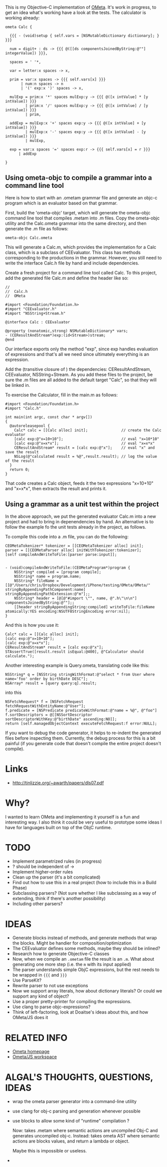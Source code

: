 This is my Objective-C implementation of
[OMeta](http://www.tinlizzie.org/ometa-js/). It's work in progress, to
get an idea what's working have a look at the tests. The calculator is
working already:

    ometa Calc {
    
      {{{ - (void)setup { self.vars = [NSMutableDictionary dictionary]; }
    }}}
    
      num = digit+ : ds -> {{{ @([[ds componentsJoinedByString:@""]
    integerValue]) }}},
    
      spaces = ' '*,
    
      var = letter:x spaces -> x,
    
      prim = var:x spaces -> {{{ self.vars[x] }}}
           | num:n spaces -> n
           | '(' exp:x ')' spaces -> x,
    
      mulExp = prim:x '*' spaces mulExp:y -> {{{ @([x intValue] * [y
    intValue]) }}}
             | prim:x '/' spaces mulExp:y -> {{{ @([x intValue] / [y
    intValue]) }}}
             | prim,
    
      addExp = mulExp:x '+' spaces exp:y -> {{{ @([x intValue] + [y
    intValue]) }}}
             | mulExp:x '-' spaces exp:y -> {{{ @([x intValue] - [y
    intValue]) }}}
             | mulExp,
    
      exp = var:x spaces '=' spaces exp:r -> {{{ self.vars[x] = r }}}
          | addExp
    
    }

## Using ometa-objc to compile a grammar into a command line tool

Here is how to start with an .ometam grammar file and generate an
objc-c program which is an evaluator based on that grammar.

First, build the 'ometa-objc' target, which will generate the
ometa-objc command line tool that compiles .metam into .m files. Copy
the ometa-objc utility and the Calc.ometa grammar into the same
directory, and then generate the .m file as follows:

    ometa-objc Calc.ometa

This will generate a Calc.m, which provides the implementation for a
Calc class, which is a subclass of CEEvaluator. This class has methods
corresponding to the productions in the grammar. However, you still
need to write the interface Calc.h file by hand and include
dependencies.

Create a fresh project for a command line tool called Calc. To this
project, add the generated file Calc.m and define the header like so:

    //
    //  Calc.h
    //  OMeta
    
    #import <Foundation/Foundation.h>
    #import "CEEvaluator.h"
    #import "NSString+Stream.h"
    
    @interface Calc : CEEvaluator
    
    @property (nonatomic,strong) NSMutableDictionary* vars;
    - (CEResultAndStream*)exp:(id<Stream>)stream;
    @end
    
Our interface exports only the method "exp", since exp handles
evaluation of expressions and that's all we need since ultimately
everything is an expression.

Add the (transitive closure of ) the dependencies: CEResultAndStream,
CEEvaluator, NSString+Stream. As you add these files to the project,
be sure the .m files are all added to the default target "Calc", so
that they will be linked in.

To exercise the Calculator, fill in the main.m as follows:

    #import <Foundation/Foundation.h>
    #import "Calc.h"
    
    int main(int argc, const char * argv[])
    {
      @autoreleasepool {
        Calc* calc = [[Calc alloc] init];               // create the Calc evaluator
        [calc exp:@"x=10+10"];                          // eval "x=10*10"
        [calc exp:@"x=x*x"];                            // eval "x=x*x"
        CEResultAndStream* result = [calc exp:@"x"];    // eval "x" and save the result
        NSLog(@"calculated result = %@",result.result); // log the value of the result
      }
      return 0;
    }

That code creates a Calc object, feeds it the two expressions
"x=10+10" and "x=x*x", then extracts the result and prints it.

## Using a grammar as a unit test within the project

In the above approach, we put the generated evaluator Calc.m into
a new project and had to bring in depenendencies by hand. An alternative is
to follow the example fo the unit tests already in the project, as follows.

To compile this code into a .m file, you can do the following:
 
    CEOMetaTokenizer* tokenizer = [[CEOMetaTokenizer alloc] init];
    parser = [[CEOMetaParser alloc] initWithTokenizer:tokenizer];
    [self compileAndWriteToFile:[parser parse:input]];

 
    - (void)compileAndWriteToFile:(CEOMetaProgram*)program {
        NSString* compiled = [program compile];
        NSString* name = program.name;
        NSString* fileName = [[@"/Users/chris/Dropbox/Development/iPhone/testing/OMeta/OMeta/" stringByAppendingPathComponent:name] stringByAppendingPathExtension:@"m"];;
        NSString* header = [@[@"#import \"", name, @".h\"\n\n"] componentsJoinedByString:@""];;
        [[header stringByAppendingString:compiled] writeToFile:fileName atomically:YES encoding:NSUTF8StringEncoding error:nil];
    }

And this is how you use it:
 
    Calc* calc = [[Calc alloc] init];
    [calc exp:@"x=10+10"];
    [calc exp:@"x=x*x"];
    CEResultAndStream* result = [calc exp:@"x"];
    STAssertTrue([result.result isEqual:@400], @"Calculator should calculate.");


Another interesting example is Query.ometa, translating code like this:

    NSString* q = [NSString stringWithFormat:@"select * from User where name='foo' order by birthDate DESC"];
    NSArray* result = [query query:q].result;

into this
    
    NSFetchRequest* f = [NSFetchRequest fetchRequestWithEntityName:@"User"];
    f.predicate = [NSPredicate predicateWithFormat:@"name = %@", @"foo"]
    f.sortDescriptors = @[[NSSortDescriptor sortDescriptorWithKey:@"birthDate" ascending:NO]];
    return [self.managedObjectContext executeFetchRequest:f error:NULL];

If you want to debug the code generator, it helps to re-indent the generated
files before inspecting them. Currently, the debug process for this is a
bit painful (if you generate code that doesn't compile the entire
project doesn't compile).

# Links

* http://tinlizzie.org/~awarth/papers/dls07.pdf

# Why?

I wanted to learn OMeta and implementing it yourself is a fun and
interesting way. I also think it could be very useful to prototype some
ideas I have for languages built on top of the ObjC runtime.

# TODO

* Implement parametrized rules (in progress)
* ? should be independent of ->
* Implement higher-order rules
* Clean up the parser (it's a bit complicated)
* Find out how to use this in a real project (how to include this in a Build Phase)
* Subclassing parsers? (Not sure whether I like subclassing as a way of
  extending, think if there's another possibility)
* Including other parsers?

# IDEAS

* Generate blocks instead of methods, and generate methods that wrap the
blocks. Might be handier for composition/optimization
* The CEEvaluator defines some methods, maybe they should be inlined?
* Research how to generate Objective-C classes
* Now, when we compile an `.ometam` file the result is an `.m`. What
 about generating one more step (i.e. the `m` with its input applied)
* The parser understands simple ObjC expressions, but the rest needs to be wrapped in `{{{` and `}}}`
* Use ParseKit?
* Rewrite parser to not use exceptions
* Now we support array literals, how about dictionary literals? Or could
  we support any kind of object?
* Use a proper pretty-printer for compiling the expressions.
* Use clang to parse objc-expressions?
* Think of left-factoring, look at Doaitse's ideas about this, and how OMeta/JS does it


# RELATED INFO

* [Ometa homepage](http://tinlizzie.org/ometa/)
* [Ometa/JS workspace](http://www.tinlizzie.org/ometa-js/#Sample_Project)

# ALGAL'S THOUGHTS, QUESTIONS, IDEAS

* wrap the ometa parser generator into a command-line utility
* use clang for obj-c parsing and generation whenever possible
* use blocks to allow some kind of "runtime" compilation ?

  Now: takes .metam where semantic actions are uncompiled Obj-C and generates uncompiled obj-c.
  Instead: takes ometa AST where semantic actions are blocks values, and return a lambda or object.

  Maybe this is impossible or useless.

* 
  
  
